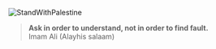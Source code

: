 ![StandWithPalestine](https://raw.githubusercontent.com/Safouene1/support-palestine-banner/master/StandWithPalestine.svg)  

> **Ask in order to understand, not in order to find fault.**  
> Imam Ali (Alayhis salaam)

